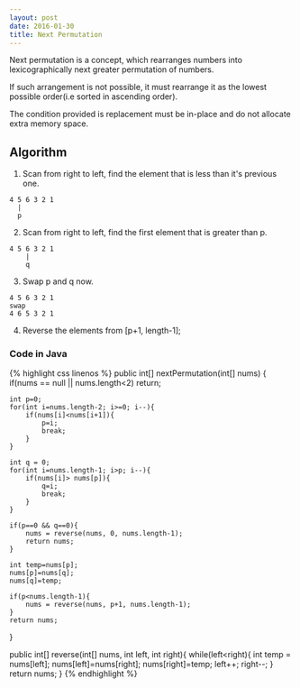 ```yaml
---
layout: post
date: 2016-01-30
title: Next Permutation
---
```


Next permutation is a concept, which rearranges numbers into lexicographically next greater permutation of numbers.

If such arrangement is not possible, it must rearrange it as the lowest possible order(i.e sorted in ascending order).

The condition provided is replacement must be in-place and do not allocate extra memory space.

## Algorithm

1. Scan from right to left, find the element that is less than it's previous one.

```
4 5 6 3 2 1
  |
  p
```

2. Scan from right to left, find the first element that is greater than p.

```
4 5 6 3 2 1
    |
    q
```

3. Swap p and q now.
```
4 5 6 3 2 1
swap
4 6 5 3 2 1 
```

4. Reverse the elements from [p+1, length-1];

### Code in Java

{% highlight css linenos %}
public int[] nextPermutation(int[] nums) {
    if(nums == null || nums.length<2)
        return;
 
    int p=0;            
    for(int i=nums.length-2; i>=0; i--){
        if(nums[i]<nums[i+1]){
            p=i;
            break;
        }    
    }
 
    int q = 0;
    for(int i=nums.length-1; i>p; i--){
        if(nums[i]> nums[p]){
            q=i;
            break;
        }    
    }
 
    if(p==0 && q==0){
        nums = reverse(nums, 0, nums.length-1);
        return nums;
    }
 
    int temp=nums[p];
    nums[p]=nums[q];
    nums[q]=temp;
 
    if(p<nums.length-1){
        nums = reverse(nums, p+1, nums.length-1);
    }
    return nums;
}
 
public int[] reverse(int[] nums, int left, int right){
    while(left<right){
        int temp = nums[left];
        nums[left]=nums[right];
        nums[right]=temp;
        left++;
        right--;
    }
    return nums;
}
{% endhighlight %}